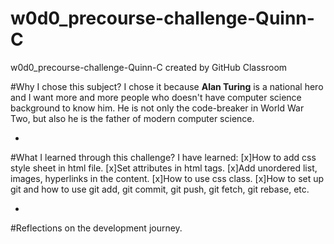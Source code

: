 # w0d0_precourse-challenge-Quinn-C
w0d0_precourse-challenge-Quinn-C created by GitHub Classroom
 
#Why I chose this subject?
I chose it because **Alan Turing** is a national hero and I want more and more people who doesn't have computer science background to know him. He is not only the code-breaker in World War Two, but also he is the father of modern computer science.

* 
#What I learned through this challenge?
I have learned:
[x]How to add css style sheet in html file.
[x]Set attributes in html tags.
[x]Add unordered list, images, hyperlinks in the content.
[x]How to use css class.
[x]How to set up git and how to use git add, git commit, git push, git fetch, git rebase, etc.

* 
#Reflections on the development journey.
